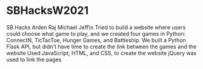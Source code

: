 # SBHacksW2021
SB Hacks Arden Raj Michael Jeff\n
Tried to build a website where users could choose what game to play, and we created four games in Python: ConnectN, TicTacToe, Hunger Games, and Battleship.
We built a Python Flask API, but didn't have time to create the link between the games and the website
Used JavaScript, HTML, and CSS, to create the website
jQuery was used to link the pages
